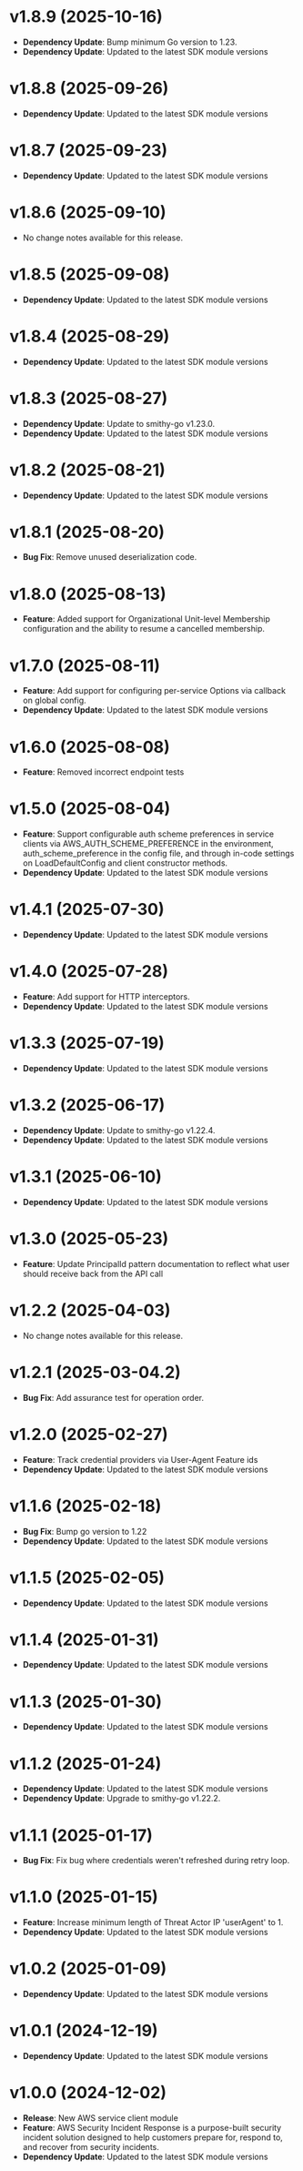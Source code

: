 # v1.8.9 (2025-10-16)

* **Dependency Update**: Bump minimum Go version to 1.23.
* **Dependency Update**: Updated to the latest SDK module versions

# v1.8.8 (2025-09-26)

* **Dependency Update**: Updated to the latest SDK module versions

# v1.8.7 (2025-09-23)

* **Dependency Update**: Updated to the latest SDK module versions

# v1.8.6 (2025-09-10)

* No change notes available for this release.

# v1.8.5 (2025-09-08)

* **Dependency Update**: Updated to the latest SDK module versions

# v1.8.4 (2025-08-29)

* **Dependency Update**: Updated to the latest SDK module versions

# v1.8.3 (2025-08-27)

* **Dependency Update**: Update to smithy-go v1.23.0.
* **Dependency Update**: Updated to the latest SDK module versions

# v1.8.2 (2025-08-21)

* **Dependency Update**: Updated to the latest SDK module versions

# v1.8.1 (2025-08-20)

* **Bug Fix**: Remove unused deserialization code.

# v1.8.0 (2025-08-13)

* **Feature**: Added support for Organizational Unit-level Membership configuration and the ability to resume a cancelled membership.

# v1.7.0 (2025-08-11)

* **Feature**: Add support for configuring per-service Options via callback on global config.
* **Dependency Update**: Updated to the latest SDK module versions

# v1.6.0 (2025-08-08)

* **Feature**: Removed incorrect endpoint tests

# v1.5.0 (2025-08-04)

* **Feature**: Support configurable auth scheme preferences in service clients via AWS_AUTH_SCHEME_PREFERENCE in the environment, auth_scheme_preference in the config file, and through in-code settings on LoadDefaultConfig and client constructor methods.
* **Dependency Update**: Updated to the latest SDK module versions

# v1.4.1 (2025-07-30)

* **Dependency Update**: Updated to the latest SDK module versions

# v1.4.0 (2025-07-28)

* **Feature**: Add support for HTTP interceptors.
* **Dependency Update**: Updated to the latest SDK module versions

# v1.3.3 (2025-07-19)

* **Dependency Update**: Updated to the latest SDK module versions

# v1.3.2 (2025-06-17)

* **Dependency Update**: Update to smithy-go v1.22.4.
* **Dependency Update**: Updated to the latest SDK module versions

# v1.3.1 (2025-06-10)

* **Dependency Update**: Updated to the latest SDK module versions

# v1.3.0 (2025-05-23)

* **Feature**: Update PrincipalId pattern documentation to reflect what user should receive back from the API call

# v1.2.2 (2025-04-03)

* No change notes available for this release.

# v1.2.1 (2025-03-04.2)

* **Bug Fix**: Add assurance test for operation order.

# v1.2.0 (2025-02-27)

* **Feature**: Track credential providers via User-Agent Feature ids
* **Dependency Update**: Updated to the latest SDK module versions

# v1.1.6 (2025-02-18)

* **Bug Fix**: Bump go version to 1.22
* **Dependency Update**: Updated to the latest SDK module versions

# v1.1.5 (2025-02-05)

* **Dependency Update**: Updated to the latest SDK module versions

# v1.1.4 (2025-01-31)

* **Dependency Update**: Updated to the latest SDK module versions

# v1.1.3 (2025-01-30)

* **Dependency Update**: Updated to the latest SDK module versions

# v1.1.2 (2025-01-24)

* **Dependency Update**: Updated to the latest SDK module versions
* **Dependency Update**: Upgrade to smithy-go v1.22.2.

# v1.1.1 (2025-01-17)

* **Bug Fix**: Fix bug where credentials weren't refreshed during retry loop.

# v1.1.0 (2025-01-15)

* **Feature**: Increase minimum length of Threat Actor IP 'userAgent' to 1.
* **Dependency Update**: Updated to the latest SDK module versions

# v1.0.2 (2025-01-09)

* **Dependency Update**: Updated to the latest SDK module versions

# v1.0.1 (2024-12-19)

* **Dependency Update**: Updated to the latest SDK module versions

# v1.0.0 (2024-12-02)

* **Release**: New AWS service client module
* **Feature**: AWS Security Incident Response is a purpose-built security incident solution designed to help customers prepare for, respond to, and recover from security incidents.
* **Dependency Update**: Updated to the latest SDK module versions

